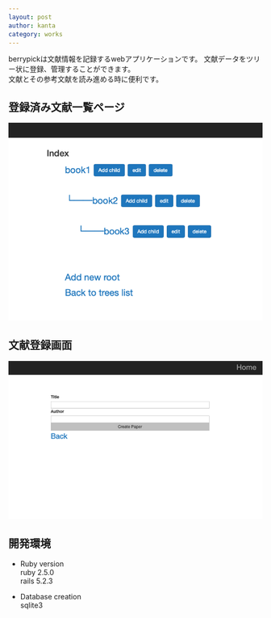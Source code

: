 ```yaml
---
layout: post
author: kanta
category: works
---
```


berrypickは文献情報を記録するwebアプリケーションです。
文献データをツリー状に登録、管理することができます。  
文献とその参考文献を読み進める時に便利です。


## 登録済み文献一覧ページ
![index](/public/img/berrypick/index.png)

  
  
## 文献登録画面
![new](/public/img/berrypick/new.png)


## 開発環境
* Ruby version  
ruby 2.5.0  
rails 5.2.3  

* Database creation  
sqlite3 

